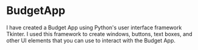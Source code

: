 # BudgetApp
I have created a Budget App using Python's user interface framework Tkinter. I used this framework to create windows, buttons, text boxes, and other UI elements that you can use to interact with the Budget App.
